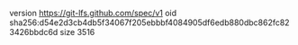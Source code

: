 version https://git-lfs.github.com/spec/v1
oid sha256:d54e2d3cb4db5f34067f205ebbbf4084905df6edb880dbc862fc823426bbdc6d
size 3516
